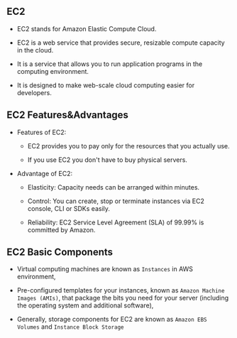 ## EC2 

- EC2 stands for Amazon Elastic Compute Cloud.

- EC2 is a web service that provides secure, resizable compute capacity in the cloud.

- It is a service that allows you to run application programs in the computing environment.

- It is designed to make web-scale cloud computing easier for developers.


## EC2 Features&Advantages

- Features of EC2:

    -  EC2 provides you to pay only for the resources that you actually use.

    - If you use EC2 you don't have to buy physical servers.

- Advantage of EC2:
    
    - Elasticity: Capacity needs can be arranged within minutes.

    -  Control: You can create, stop or terminate instances via EC2 console, CLI or SDKs easily.

    - Reliability: EC2 Service Level Agreement (SLA) of 99.99% is committed by Amazon.

## EC2 Basic Components

- Virtual computing machines are known as `Instances` in AWS environment,

- Pre-configured templates for your instances, known as `Amazon Machine Images (AMIs)`, that package the bits you need for your server (including the operating system and additional software),

- Generally, storage components for EC2 are known as `Amazon EBS Volumes` and `Instance Block Storage`